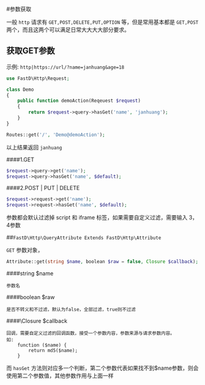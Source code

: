 #参数获取

一般 `http` 请求有 `GET,POST,DELETE,PUT,OPTION` 等，但是常用基本都是 `GET,POST`两个，而且这两个可以满足日常大大大大部分要求。

## 获取GET参数

示例: `http|https://url/?name=janhuang&age=18`

```php
use FastD\Http\Request;

class Demo
{
    public function demoAction(Reqeuest $request)
    {
        return $request->query->hasGet('name', 'janhuang');
    }
}

Routes::get('/', 'Demo@demoAction');
```

以上结果返回 `janhuang`



####1.GET

```php
$request->query->get('name');
$request->query->hasGet('name', $default);
```

####2.POST | PUT | DELETE

```php
$request->request->get('name');
$request->request->hasGet('name', $default);
```

参数都会默认过滤掉 script 和 iframe 标签，如果需要自定义过滤，需要输入 3，4参数

##`FastD\Http\QueryAttribute Extends FastD\Http\Attribute` 

`GET` 参数对象，

```php
Attribute::get(string $name, boolean $raw = false, Closure $callback);
```

####string $name

    参数名
    
####boolean $raw
    
    是否不转义和不过滤，默认为false，全部过滤，true则不过滤
    
####\Closure $callback

    回调，需要自定义过滤的回调函数，接受一个参数内容，参数来源与请求参数内容。
    如:
        function ($name) {
            return md5($name);
        }

而 `hasGet` 方法则对应多一个判断，第二个参数代表如果找不到$name参数，则会使用第二个参数值，其他参数作用与上面一样


